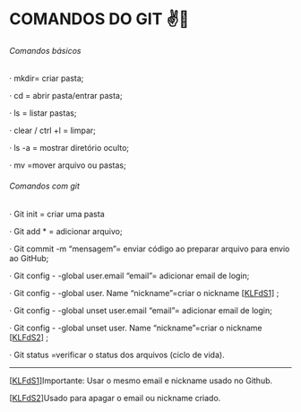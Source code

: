 #                 COMANDOS DO GIT ✌👩

###### Comandos básicos 

·     mkdir= criar pasta;

·     cd = abrir pasta/entrar pasta;

·     ls = listar pastas;

·     clear / ctrl +l = limpar;

·     ls -a = mostrar diretório oculto;

·     mv =mover arquivo ou pastas;

###### Comandos com git 

·     Git init = criar uma pasta

·     Git add * = adicionar arquivo;

·     Git commit -m “mensagem”= enviar código ao preparar arquivo para envio ao GitHub;

·     Git config - -global user.email “email”= adicionar email de login;

·     Git config - -global user. Name “nickname”=criar o nickname [[KLFdS1\]](#_msocom_1) ;

·     Git config - -global unset user.email “email”= adicionar email de login;

·     Git config - -global unset user. Name “nickname”=criar o nickname [[KLFdS2\]](#_msocom_2) ;

·     Git status =verificar o status dos arquivos (ciclo de vida).

 

------



 [[KLFdS1\]](#_msoanchor_1)Importante: Usar o mesmo email e nickname usado no Github.



 [[KLFdS2\]](#_msoanchor_2)Usado para apagar o email ou nickname criado.